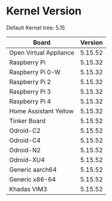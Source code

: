 
# Kernel Version

Default Kernel tree: 5.15

| Board | Version |
|-------|---------|
| Open Virtual Appliance | 5.15.52 |
| Raspberry Pi | 5.15.32 |
| Raspberry Pi 0-W | 5.15.32 |
| Raspberry Pi 2 | 5.15.32 |
| Raspberry Pi 3 | 5.15.32 |
| Raspberry Pi 4 | 5.15.32 |
| Home Assistant Yellow | 5.15.32 |
| Tinker Board | 5.15.52 |
| Odroid-C2 | 5.15.52 |
| Odroid-C4 | 5.15.52 |
| Odroid-N2 | 5.15.52 |
| Odroid-XU4 | 5.15.52 |
| Generic aarch64 | 5.15.52 |
| Generic x86-64 | 5.15.52 |
| Khadas VIM3 | 5.15.52 |
